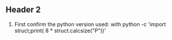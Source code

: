 Header 2
--------
1. First confirm the python version used: 
    with 
    python -c 'import struct;print( 8 * struct.calcsize("P"))'
